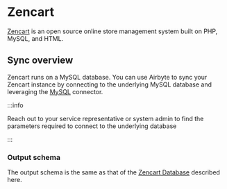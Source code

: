 # Zencart

[Zencart](https://www.zen-cart.com) is an open source online store management system built on PHP, MySQL, and HTML.

## Sync overview

Zencart runs on a MySQL database. You can use Airbyte to sync your Zencart instance by connecting to the underlying MySQL database and leveraging the [MySQL](mysql.md) connector.

:::info

Reach out to your service representative or system admin to find the parameters required to connect to the underlying database

:::

### Output schema

The output schema is the same as that of the [Zencart Database](https://docs.zen-cart.com/dev/schema/) described here.

